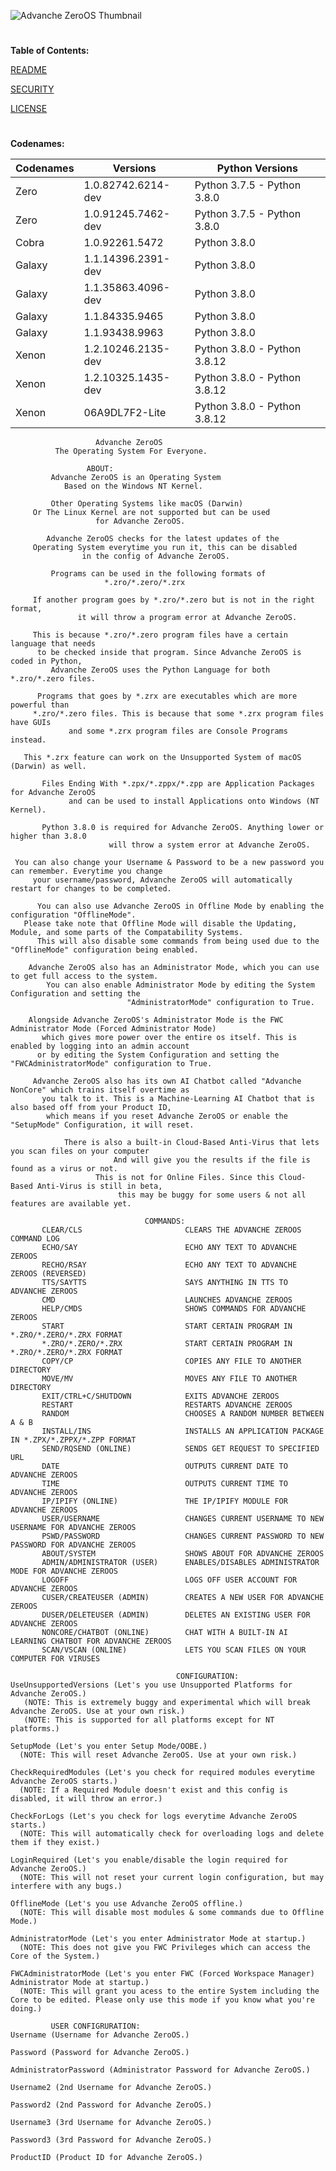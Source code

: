![Advanche ZeroOS Thumbnail](https://i.imgur.com/1nywSkr.jpg)
#
**Table of Contents:**

[README](https://github.com/Ghostedoryx/ZeroOS/blob/main/README.md)

[SECURITY](https://github.com/Ghostedoryx/ZeroOS/blob/main/SECURITY.md)

[LICENSE](https://github.com/Ghostedoryx/ZeroOS/blob/main/LICENSE)
#
**Codenames:**

| Codenames | Versions             | Python Versions             |
| --------- | -------------------- | --------------------------- |
| Zero      | 1.0.82742.6214-dev   | Python 3.7.5 - Python 3.8.0 |
| Zero      | 1.0.91245.7462-dev   | Python 3.7.5 - Python 3.8.0 |
| Cobra     | 1.0.92261.5472       | Python 3.8.0                |
| Galaxy    | 1.1.14396.2391-dev   | Python 3.8.0                |
| Galaxy    | 1.1.35863.4096-dev   | Python 3.8.0                |
| Galaxy    | 1.1.84335.9465       | Python 3.8.0                |
| Galaxy    | 1.1.93438.9963       | Python 3.8.0                |
| Xenon     | 1.2.10246.2135-dev   | Python 3.8.0 - Python 3.8.12|
| Xenon     | 1.2.10325.1435-dev   | Python 3.8.0 - Python 3.8.12|
| Xenon     | 06A9DL7F2-Lite       | Python 3.8.0 - Python 3.8.12|

                       Advanche ZeroOS
              The Operating System For Everyone.
                              
		             ABOUT:
             Advanche ZeroOS is an Operating System
                Based on the Windows NT Kernel.

             Other Operating Systems like macOS (Darwin)
         Or The Linux Kernel are not supported but can be used
                       for Advanche ZeroOS.

            Advanche ZeroOS checks for the latest updates of the
         Operating System everytime you run it, this can be disabled
                    in the config of Advanche ZeroOS.

             Programs can be used in the following formats of
                         *.zro/*.zero/*.zrx

         If another program goes by *.zro/*.zero but is not in the right format,
                   it will throw a program error at Advanche ZeroOS.

         This is because *.zro/*.zero program files have a certain language that needs
          to be checked inside that program. Since Advanche ZeroOS is coded in Python,
             Advanche ZeroOS uses the Python Language for both *.zro/*.zero files.

          Programs that goes by *.zrx are executables which are more powerful than
         *.zro/*.zero files. This is because that some *.zrx program files have GUIs
                 and some *.zrx program files are Console Programs instead.

       This *.zrx feature can work on the Unsupported System of macOS (Darwin) as well.

           Files Ending With *.zpx/*.zppx/*.zpp are Application Packages for Advanche ZeroOS
                 and can be used to install Applications onto Windows (NT Kernel).

           Python 3.8.0 is required for Advanche ZeroOS. Anything lower or higher than 3.8.0
                          will throw a system error at Advanche ZeroOS.

     You can also change your Username & Password to be a new password you can remember. Everytime you change
         your username/password, Advanche ZeroOS will automatically restart for changes to be completed.
 
          You can also use Advanche ZeroOS in Offline Mode by enabling the configuration "OfflineMode".
       Please take note that Offline Mode will disable the Updating, Module, and some parts of the Compatability Systems.
          This will also disable some commands from being used due to the "OfflineMode" configuration being enabled.
 
        Advanche ZeroOS also has an Administrator Mode, which you can use to get full access to the system.
            You can also enable Administrator Mode by editing the System Configuration and setting the
                              "AdministratorMode" configuration to True.   
 
        Alongside Advanche ZeroOS's Administrator Mode is the FWC Administrator Mode (Forced Administrator Mode)
           which gives more power over the entire os itself. This is enabled by logging into an admin account
          or by editing the System Configuration and setting the "FWCAdministratorMode" configuration to True.
 
         Advanche ZeroOS also has its own AI Chatbot called "Advanche NonCore" which trains itself overtime as
           you talk to it. This is a Machine-Learning AI Chatbot that is also based off from your Product ID,
            which means if you reset Advanche ZeroOS or enable the "SetupMode" Configuration, it will reset.
 
                There is also a built-in Cloud-Based Anti-Virus that lets you scan files on your computer
                           And will give you the results if the file is found as a virus or not.
                       This is not for Online Files. Since this Cloud-Based Anti-Virus is still in beta,
                            this may be buggy for some users & not all features are available yet.

                                  COMMANDS:
           CLEAR/CLS                       CLEARS THE ADVANCHE ZEROOS COMMAND LOG
           ECHO/SAY                        ECHO ANY TEXT TO ADVANCHE ZEROOS
           RECHO/RSAY                      ECHO ANY TEXT TO ADVANCHE ZEROOS (REVERSED)
           TTS/SAYTTS                      SAYS ANYTHING IN TTS TO ADVANCHE ZEROOS
           CMD                             LAUNCHES ADVANCHE ZEROOS
           HELP/CMDS                       SHOWS COMMANDS FOR ADVANCHE ZEROOS
           START                           START CERTAIN PROGRAM IN *.ZRO/*.ZERO/*.ZRX FORMAT
           *.ZRO/*.ZERO/*.ZRX              START CERTAIN PROGRAM IN *.ZRO/*.ZERO/*.ZRX FORMAT
           COPY/CP                         COPIES ANY FILE TO ANOTHER DIRECTORY
           MOVE/MV                         MOVES ANY FILE TO ANOTHER DIRECTORY
           EXIT/CTRL+C/SHUTDOWN            EXITS ADVANCHE ZEROOS
           RESTART                         RESTARTS ADVANCHE ZEROOS
           RANDOM                          CHOOSES A RANDOM NUMBER BETWEEN A & B
           INSTALL/INS                     INSTALLS AN APPLICATION PACKAGE IN *.ZPX/*.ZPPX/*.ZPP FORMAT
           SEND/RQSEND (ONLINE)            SENDS GET REQUEST TO SPECIFIED URL
           DATE                            OUTPUTS CURRENT DATE TO ADVANCHE ZEROOS
           TIME                            OUTPUTS CURRENT TIME TO ADVANCHE ZEROOS
           IP/IPIFY (ONLINE)               THE IP/IPIFY MODULE FOR ADVANCHE ZEROOS
           USER/USERNAME                   CHANGES CURRENT USERNAME TO NEW USERNAME FOR ADVANCHE ZEROOS 
           PSWD/PASSWORD                   CHANGES CURRENT PASSWORD TO NEW PASSWORD FOR ADVANCHE ZEROOS
           ABOUT/SYSTEM                    SHOWS ABOUT FOR ADVANCHE ZEROOS
           ADMIN/ADMINISTRATOR (USER)      ENABLES/DISABLES ADMINISTRATOR MODE FOR ADVANCHE ZEROOS
           LOGOFF                          LOGS OFF USER ACCOUNT FOR ADVANCHE ZEROOS
           CUSER/CREATEUSER (ADMIN)        CREATES A NEW USER FOR ADVANCHE ZEROOS
           DUSER/DELETEUSER (ADMIN)        DELETES AN EXISTING USER FOR ADVANCHE ZEROOS
           NONCORE/CHATBOT (ONLINE)        CHAT WITH A BUILT-IN AI LEARNING CHATBOT FOR ADVANCHE ZEROOS
           SCAN/VSCAN (ONLINE)             LETS YOU SCAN FILES ON YOUR COMPUTER FOR VIRUSES

                                         CONFIGURATION:
    UseUnsupportedVersions (Let's you use Unsupported Platforms for Advanche ZeroOS.)
       (NOTE: This is extremely buggy and experimental which will break Advanche ZeroOS. Use at your own risk.)
       (NOTE: This is supported for all platforms except for NT platforms.)

    SetupMode (Let's you enter Setup Mode/OOBE.)
      (NOTE: This will reset Advanche ZeroOS. Use at your own risk.)

    CheckRequiredModules (Let's you check for required modules everytime Advanche ZeroOS starts.)
      (NOTE: If a Required Module doesn't exist and this config is disabled, it will throw an error.)

    CheckForLogs (Let's you check for logs everytime Advanche ZeroOS starts.)
      (NOTE: This will automatically check for overloading logs and delete them if they exist.)

    LoginRequired (Let's you enable/disable the login required for Advanche ZeroOS.)
      (NOTE: This will not reset your current login configuration, but may interfere with any bugs.)

    OfflineMode (Let's you use Advanche ZeroOS offline.)
      (NOTE: This will disable most modules & some commands due to Offline Mode.)
 
    AdministratorMode (Let's you enter Administrator Mode at startup.)
      (NOTE: This does not give you FWC Privileges which can access the Core of the System.)
 
    FWCAdministratorMode (Let's you enter FWC (Forced Workspace Manager) Administrator Mode at startup.)
      (NOTE: This will grant you acess to the entire System including the Core to be edited. Please only use this mode if you know what you're doing.)

             USER CONFIGRURATION:
    Username (Username for Advanche ZeroOS.)

    Password (Password for Advanche ZeroOS.)

    AdministratorPassword (Administrator Password for Advanche ZeroOS.)
 
    Username2 (2nd Username for Advanche ZeroOS.)
 
    Password2 (2nd Password for Advanche ZeroOS.)

    Username3 (3rd Username for Advanche ZeroOS.)
 
    Password3 (3rd Password for Advanche ZeroOS.)
 
    ProductID (Product ID for Advanche ZeroOS.)

